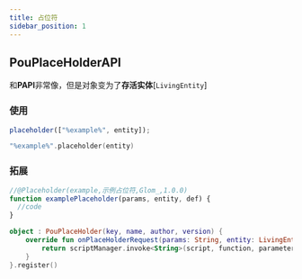 ```yaml
---
title: 占位符
sidebar_position: 1
---
```

## PouPlaceHolderAPI

和**PAPI**非常像，但是对象变为了**存活实体**[`LivingEntity`]

### 使用

```javascript
placeholder(["%example%", entity]);
```

```kotlin
"%example%".placeholder(entity)
```

### 拓展

```javascript
//@Placeholder(example,示例占位符,Glom_,1.0.0)
function examplePlaceholder(params, entity, def) {
  //code
}
```

```kotlin
object : PouPlaceHolder(key, name, author, version) {
    override fun onPlaceHolderRequest(params: String, entity: LivingEntity, def: String): String? {
        return scriptManager.invoke<String>(script, function, parameters = arrayOf(params, entity, def))
    }
}.register()
```
